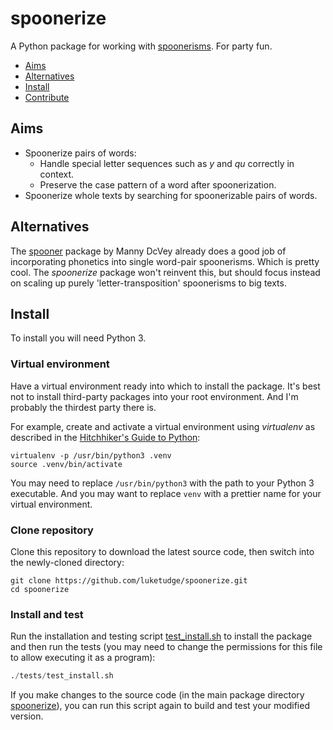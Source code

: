 # spoonerize

A Python package for working with [spoonerisms](https://en.wikipedia.org/wiki/Spoonerism). For party fun.

* [Aims](#aims)
* [Alternatives](#alternatives)
* [Install](#install)
* [Contribute](contributing.md)

## Aims

* Spoonerize pairs of words:
  - Handle special letter sequences such as *y* and *qu* correctly in context.
  - Preserve the case pattern of a word after spoonerization.
* Spoonerize whole texts by searching for spoonerizable pairs of words.

## Alternatives

The [spooner](https://github.com/danmaps/spooner) package by Manny DcVey already does a good job of incorporating phonetics into single word-pair spoonerisms. Which is pretty cool. The *spoonerize* package won't reinvent this, but should focus instead on scaling up purely 'letter-transposition' spoonerisms to big texts.

## Install

To install you will need Python 3.

### Virtual environment

Have a virtual environment ready into which to install the package. It's best not to install third-party packages into your root environment. And I'm probably the thirdest party there is.

For example, create and activate a virtual environment using *virtualenv* as described in the [Hitchhiker's Guide to Python](https://docs.python-guide.org/dev/virtualenvs/#lower-level-virtualenv):

```shell
virtualenv -p /usr/bin/python3 .venv
source .venv/bin/activate
```

You may need to replace `/usr/bin/python3` with the path to your Python 3 executable. And you may want to replace `venv` with a prettier name for your virtual environment.

### Clone repository

Clone this repository to download the latest source code, then switch into the newly-cloned directory:

```shell
git clone https://github.com/luketudge/spoonerize.git
cd spoonerize
```

### Install and test

Run the installation and testing script [test_install.sh](tests/test_install.sh) to install the package and then run the tests (you may need to change the permissions for this file to allow executing it as a program):

```python
./tests/test_install.sh
```

If you make changes to the source code (in the main package directory [spoonerize](spoonerize)), you can run this script again to build and test your modified version.
